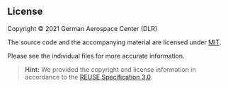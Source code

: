 ## License

Copyright © 2021 German Aerospace Center (DLR)

The source code and the accompanying material are licensed under [MIT](LICENSES/MIT.txt).

Please see the individual files for more accurate information.

> **Hint:** We provided the copyright and license information in accordance to the [REUSE Specification 3.0](https://reuse.software/spec/).

